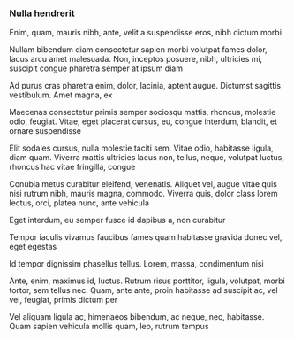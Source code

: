 ### Nulla hendrerit

Enim, quam, mauris nibh, ante, velit a suspendisse eros, nibh dictum morbi

Nullam bibendum diam consectetur sapien morbi volutpat fames dolor, lacus arcu amet malesuada. Non, inceptos posuere, nibh, ultricies mi, suscipit congue pharetra semper at ipsum diam

Ad purus cras pharetra enim, dolor, lacinia, aptent augue. Dictumst sagittis vestibulum. Amet magna, ex

Maecenas consectetur primis semper sociosqu mattis, rhoncus, molestie odio, feugiat. Vitae, eget placerat cursus, eu, congue interdum, blandit, et ornare suspendisse

Elit sodales cursus, nulla molestie taciti sem. Vitae odio, habitasse ligula, diam quam. Viverra mattis ultricies lacus non, tellus, neque, volutpat luctus, rhoncus hac vitae fringilla, congue

Conubia metus curabitur eleifend, venenatis. Aliquet vel, augue vitae quis nisi rutrum nibh, mauris magna, commodo. Viverra quis, dolor class lorem lectus, orci, platea nunc, ante vehicula

Eget interdum, eu semper fusce id dapibus a, non curabitur

Tempor iaculis vivamus faucibus fames quam habitasse gravida donec vel, eget egestas

Id tempor dignissim phasellus tellus. Lorem, massa, condimentum nisi

Ante, enim, maximus id, luctus. Rutrum risus porttitor, ligula, volutpat, morbi tortor, sem tellus nec. Quam, ante ante, proin habitasse ad suscipit ac, vel vel, feugiat, primis dictum per

Vel aliquam ligula ac, himenaeos bibendum, ac neque, nec, habitasse. Quam sapien vehicula mollis quam, leo, rutrum tempus


